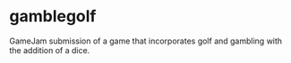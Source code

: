 # gamblegolf
GameJam submission of a game that incorporates golf and gambling with the addition of a dice. 
